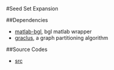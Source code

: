 #Seed Set Expansion

##Dependencies
- [matlab-bgl](https://github.com/dgleich/matlab-bgl), bgl matlab wrapper
- [graclus](https://github.com/iromu/Graclus), a graph partitioning algorithm

##Source Codes
- [src](src)